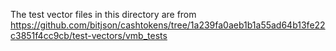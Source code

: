 The test vector files in this directory are from https://github.com/bitjson/cashtokens/tree/1a239fa0aeb1b1a55ad64b13fe22c3851f4cc9cb/test-vectors/vmb_tests
